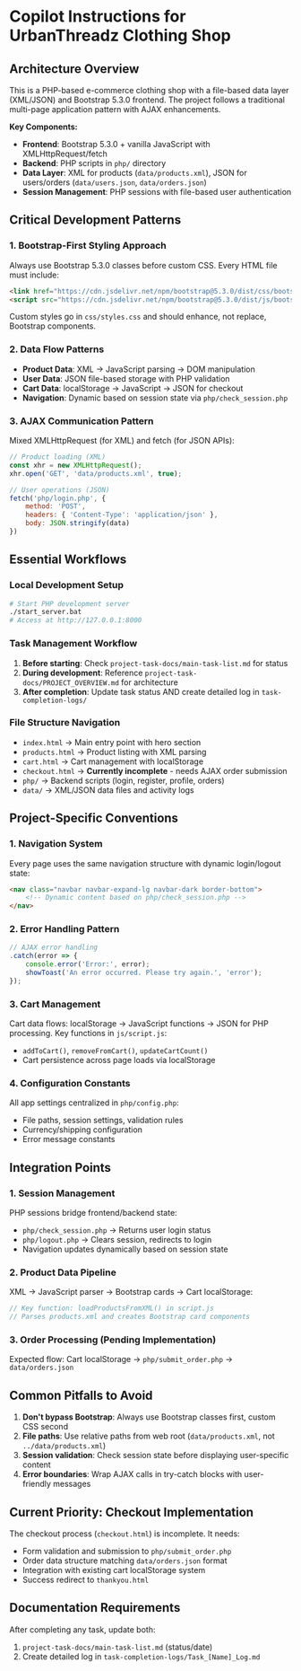 # Copilot Instructions for UrbanThreadz Clothing Shop

## Architecture Overview

This is a PHP-based e-commerce clothing shop with a file-based data layer (XML/JSON) and Bootstrap 5.3.0 frontend. The project follows a traditional multi-page application pattern with AJAX enhancements.

**Key Components:**
- **Frontend**: Bootstrap 5.3.0 + vanilla JavaScript with XMLHttpRequest/fetch
- **Backend**: PHP scripts in `php/` directory  
- **Data Layer**: XML for products (`data/products.xml`), JSON for users/orders (`data/users.json`, `data/orders.json`)
- **Session Management**: PHP sessions with file-based user authentication

## Critical Development Patterns

### 1. Bootstrap-First Styling Approach
Always use Bootstrap 5.3.0 classes before custom CSS. Every HTML file must include:
```html
<link href="https://cdn.jsdelivr.net/npm/bootstrap@5.3.0/dist/css/bootstrap.min.css" rel="stylesheet">
<script src="https://cdn.jsdelivr.net/npm/bootstrap@5.3.0/dist/js/bootstrap.bundle.min.js"></script>
```
Custom styles go in `css/styles.css` and should enhance, not replace, Bootstrap components.

### 2. Data Flow Patterns
- **Product Data**: XML → JavaScript parsing → DOM manipulation
- **User Data**: JSON file-based storage with PHP validation
- **Cart Data**: localStorage → JavaScript → JSON for checkout
- **Navigation**: Dynamic based on session state via `php/check_session.php`

### 3. AJAX Communication Pattern
Mixed XMLHttpRequest (for XML) and fetch (for JSON APIs):
```javascript
// Product loading (XML)
const xhr = new XMLHttpRequest();
xhr.open('GET', 'data/products.xml', true);

// User operations (JSON)
fetch('php/login.php', {
    method: 'POST',
    headers: { 'Content-Type': 'application/json' },
    body: JSON.stringify(data)
})
```

## Essential Workflows

### Local Development Setup
```bash
# Start PHP development server
./start_server.bat
# Access at http://127.0.0.1:8000
```

### Task Management Workflow
1. **Before starting**: Check `project-task-docs/main-task-list.md` for status
2. **During development**: Reference `project-task-docs/PROJECT_OVERVIEW.md` for architecture
3. **After completion**: Update task status AND create detailed log in `task-completion-logs/`

### File Structure Navigation
- `index.html` → Main entry point with hero section
- `products.html` → Product listing with XML parsing
- `cart.html` → Cart management with localStorage
- `checkout.html` → **Currently incomplete** - needs AJAX order submission
- `php/` → Backend scripts (login, register, profile, orders)
- `data/` → XML/JSON data files and activity logs

## Project-Specific Conventions

### 1. Navigation System
Every page uses the same navigation structure with dynamic login/logout state:
```html
<nav class="navbar navbar-expand-lg navbar-dark border-bottom">
    <!-- Dynamic content based on php/check_session.php -->
</nav>
```

### 2. Error Handling Pattern
```javascript
// AJAX error handling
.catch(error => {
    console.error('Error:', error);
    showToast('An error occurred. Please try again.', 'error');
});
```

### 3. Cart Management
Cart data flows: localStorage → JavaScript functions → JSON for PHP processing.
Key functions in `js/script.js`:
- `addToCart()`, `removeFromCart()`, `updateCartCount()`
- Cart persistence across page loads via localStorage

### 4. Configuration Constants
All app settings centralized in `php/config.php`:
- File paths, session settings, validation rules
- Currency/shipping configuration
- Error message constants

## Integration Points

### 1. Session Management
PHP sessions bridge frontend/backend state:
- `php/check_session.php` → Returns user login status
- `php/logout.php` → Clears session, redirects to login
- Navigation updates dynamically based on session state

### 2. Product Data Pipeline
XML → JavaScript parser → Bootstrap cards → Cart localStorage:
```javascript
// Key function: loadProductsFromXML() in script.js
// Parses products.xml and creates Bootstrap card components
```

### 3. Order Processing (Pending Implementation)
Expected flow: Cart localStorage → `php/submit_order.php` → `data/orders.json`

## Common Pitfalls to Avoid

1. **Don't bypass Bootstrap**: Always use Bootstrap classes first, custom CSS second
2. **File paths**: Use relative paths from web root (`data/products.xml`, not `../data/products.xml`)
3. **Session validation**: Check session state before displaying user-specific content
4. **Error boundaries**: Wrap AJAX calls in try-catch blocks with user-friendly messages

## Current Priority: Checkout Implementation
The checkout process (`checkout.html`) is incomplete. It needs:
- Form validation and submission to `php/submit_order.php`
- Order data structure matching `data/orders.json` format
- Integration with existing cart localStorage system
- Success redirect to `thankyou.html`

## Documentation Requirements
After completing any task, update both:
1. `project-task-docs/main-task-list.md` (status/date)
2. Create detailed log in `task-completion-logs/Task_[Name]_Log.md`
